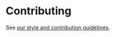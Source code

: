 # Contributing

See [our style and contribution guidelines](https://github.com/pulp-platform/style-guidelines).
